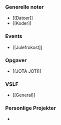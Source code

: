 ### Generelle noter
- [[Datoer]]
- [[Koder]]
### Events
- [[Julefrokost]]

### Opgaver
- [[JOTA JOTI]]

### VSLF
- [[General]]

### Personlige Projekter
- 